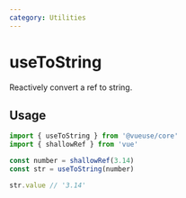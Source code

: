 ```yaml
---
category: Utilities
---
```


# useToString

Reactively convert a ref to string.

## Usage

```ts
import { useToString } from '@vueuse/core'
import { shallowRef } from 'vue'

const number = shallowRef(3.14)
const str = useToString(number)

str.value // '3.14'
```
